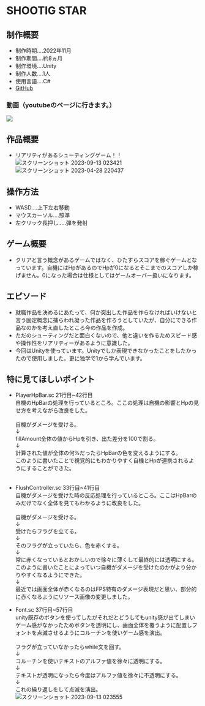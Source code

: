 # **SHOOTIG STAR**
## **制作概要**
* 制作時期....2022年11月
* 制作期間....約8ヵ月
* 制作環境....Unity
* 制作人数....1人
* 使用言語....C#
* [GitHub](https://github.com/sasano-ha/GameEngine)
### **動画（youtubeのページに行きます。）**
[![](https://img.youtube.com/vi/4oNwtKrv8r4/0.jpg)](https://www.youtube.com/watch?v=4oNwtKrv8r4)
## **作品概要**
* リアリティがあるシューティングゲーム！！
![スクリーンショット 2023-09-13 023421](https://github.com/sasano-ha/Readme/assets/74283582/d8d94cb1-edac-4fd4-8883-14bcc001b57c)
![スクリーンショット 2023-04-28 220437](https://github.com/sasano-ha/Readme/assets/74283582/13a0a500-4f9b-47d0-89bf-d1b4e8681e46)
## **操作方法**
* WASD....上下左右移動
* マウスカーソル....照準
* 左クリック長押し.....弾を発射
## **ゲーム概要**
* クリアと言う概念があるゲームではなく、ひたすらスコアを稼ぐゲームとなっています。自機にはHpがあるのでHpが0になるとそこまでのスコアしか稼げません。0になった場合は仕様としてはゲームオーバー扱いになります。
## **エピソード**
* 就職作品を決めるにあたって、何か突出した作品を作らなければいけないと言う固定概念に捕らわれ凝った作品を作ろうとしていたが、自分にできる作品なのかを考え直したところ今の作品を作成。
* ただのシューティングだと面白くないので、他と違いを作るためスピード感や操作性をリアリティーがあるように意識した。
* 今回はUnityを使っています。Unityでしか表現できなかったことをしたかったので使用しました。更に独学で1から学んでいます。
## **特に見てほしいポイント**
* PlayerHpBar.sc  21行目~42行目<br>
  自機のHpBarの処理を行っているところ。ここの処理は自機の影響とHpの見せ方を考えながら改良をした。
  <br>
  <br>
  自機がダメージを受ける。
  <br>
  ↓
  <br>
  fillAmount全体の値からHpを引き、出た差分を100で割る。
  <br>
  ↓
  <br>
  計算された値が全体の何%だったらHpBarの色を変えるようにする。
  <br>
  このように書いたことで視覚的にもわかりやすく自機とHpが連携されるようにすることができた。
  <br>
  <br>
* FlushController.sc  33行目~41行目<br>
  自機がダメージを受けた時の反応処理を行っているところ。ここはHpBarのみだけでなく全体を見てもわかるように改良をした。
  <br>
  <br>
  自機がダメージを受ける。
  <br>
  ↓
  <br>
  受けたらフラグを立てる。
  <br>
  ↓
  <br>
  そのフラグが立っていたら、色を赤くする。
  <br>
  ↓
  <br>
  常に赤くなっているとおかしいので徐々に薄くして最終的には透明にする。
  <br>
  このように書いたことによっていつ自機がダメージを受けたのかがより分かりやすくなるようにできた。
  <br>
  ↓
  <br>
  最近では画面全体が赤くなるのはFPS特有のダメージ表現だと思い、部分的に赤くなるようにリソース画像の変更しました。

* Font.sc   37行目~57行目<br>
  unity既存のボタンを使ってしたがそれだとどうしてもunity感が出てしまいゲーム感がなかったためボタンを透明にし、画面全体を覆うように配置しフォントを点滅させるようにコルーチンを使いゲーム感を演出。
  <br>
  <br>
  フラグが立っていなかったらwhile文を回す。
  <br>
  ↓
  <br>
  コルーチンを使いテキストのアルファ値を徐々に透明にする。
  <br>
  ↓
  <br>
  テキストが透明になったら今度はアルファ値を徐々に不透明にする。
  <br>
  ↓
  <br>
  これの繰り返しをして点滅を演出。
  ![スクリーンショット 2023-09-13 023555](https://github.com/sasano-ha/Readme/assets/74283582/d380ba14-eedd-40c4-8380-f2a64cfa7626)
